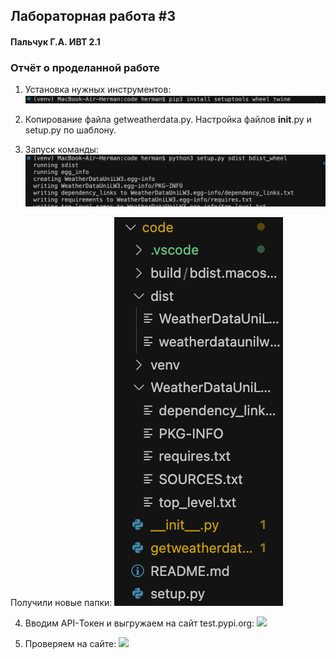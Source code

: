 ## Лабораторная работа #3
#### Пальчук Г.А. ИВТ 2.1

### Отчёт о проделанной работе

1. Установка нужных инструментов:
![](images/step1_lab3.png)

2. Копирование файла getweatherdata.py. Настройка файлов __init__.py и setup.py по шаблону.

3. Запуск команды:
![](images/step2_lab3.png)

Получили новые папки:
![](images/step3_lab3.png)


4. Вводим API-Токен и выгружаем на сайт test.pypi.org:
![](images/step4_lab1.png)

4. Проверяем на сайте:
![](images/step5_lab1.png)